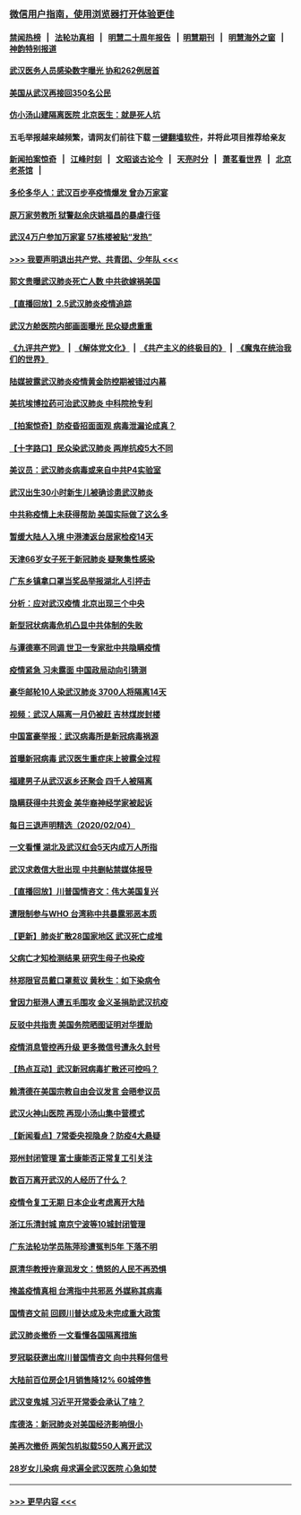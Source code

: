 ### [微信用户指南，使用浏览器打开体验更佳](https://github.com/gfw-breaker/banned-news1/blob/master/indexes/wechat-guide.md?t=0)
#### [禁闻热榜](热点新闻.md?t=0)  &nbsp;&nbsp;|&nbsp;&nbsp; [法轮功真相](https://github.com/gfw-breaker/truth/blob/master/README.md?t=0) &nbsp;&nbsp;|&nbsp;&nbsp; [明慧二十周年报告](https://github.com/gfw-breaker/mh-reports/blob/master/README.md?t=0) &nbsp;&nbsp;|&nbsp;&nbsp;[明慧期刊](https://github.com/gfw-breaker/mh-qikan) &nbsp;&nbsp;|&nbsp;&nbsp; [明慧海外之窗](https://github.com/gfw-breaker/mh-news/blob/master/README.md?t=0) &nbsp;&nbsp;|&nbsp;&nbsp; [神韵特别报道](https://github.com/gfw-breaker/mh-news/blob/master/shenyun.md?t=0)
#### [武汉医务人员感染数字曝光 协和262例居首](../pages/nsc413/n11846742.md?t=02060202) 
#### [美国从武汉再接回350名公民](../pages/nsc413/n11846705.md?t=02060202) 
#### [仿小汤山建隔离医院 北京医生：就是死人坑](../pages/nsc413/n11846692.md?t=02060202) 
#### 五毛举报越来越频繁，请网友们前往下载 [一键翻墙软件](https://github.com/gfw-breaker/ssr-accounts)，并将此项目推荐给亲友
#### [新闻拍案惊奇](https://github.com/gfw-breaker/banned-news1/blob/master/pages/link4.md) &nbsp;&nbsp;|&nbsp;&nbsp; [江峰时刻](https://github.com/gfw-breaker/banned-news1/blob/master/pages/link4.md) &nbsp;&nbsp;|&nbsp;&nbsp; [文昭谈古论今](https://github.com/gfw-breaker/banned-news1/blob/master/pages/link4.md) &nbsp;&nbsp;|&nbsp;&nbsp; [天亮时分](https://github.com/gfw-breaker/banned-news1/blob/master/pages/link4.md) &nbsp;&nbsp;|&nbsp;&nbsp; [萧茗看世界](https://github.com/gfw-breaker/banned-news1/blob/master/pages/link4.md) &nbsp;&nbsp;|&nbsp;&nbsp; [北京老茶馆](https://github.com/gfw-breaker/banned-news1/blob/master/pages/link4.md) &nbsp;&nbsp;|&nbsp;&nbsp; 
#### [多伦多华人：武汉百步亭疫情爆发 曾办万家宴](../pages/nsc413/n11846766.md?t=02060202) 
#### [原万家劳教所 狱警赵余庆姚福昌的暴虐行径](../pages/nsc413/n11844582.md?t=02060202) 
#### [武汉4万户参加万家宴 57栋楼被贴“发热”](../pages/nsc413/n11846074.md?t=02060202) 
#### [>>> 我要声明退出共产党、共青团、少年队 <<<](https://github.com/begood0513/goodnews/blob/master/quit/letter.md) 
#### [郭文贵曝武汉肺炎死亡人数 中共欲嫁祸美国](../pages/nsc413/n11846240.md?t=02060202) 
#### [【直播回放】2.5武汉肺炎疫情追踪](../pages/nsc413/n11846437.md?t=02060202) 
#### [武汉方舱医院内部画面曝光 民众疑虑重重](../pages/nsc413/n11846442.md?t=02060202) 
#### [《九评共产党》](https://github.com/begood0513/9ping.md/blob/master/README.md) &nbsp;|&nbsp; [《解体党文化》](../../../../jtdwh.md/blob/master/README.md)  &nbsp;|&nbsp; [《共产主义的终极目的》](../../../../gczydzjmd.md/blob/master/README.md) &nbsp;|&nbsp; [《魔鬼在统治我们的世界》](../../../../mgztzwmdsj.md/blob/master/README.md) 
#### [陆媒披露武汉肺炎疫情黄金防控期被错过内幕](../pages/nsc413/n11846413.md?t=02060202) 
#### [美抗埃博拉药可治武汉肺炎 中科院抢专利](../pages/nsc413/n11846409.md?t=02060202) 
#### [【拍案惊奇】防疫昏招面面观 病毒泄漏论成真？](../pages/nsc413/n11845382.md?t=02060202) 
#### [【十字路口】民众染武汉肺炎 两岸抗疫5大不同](../pages/nsc413/n11845264.md?t=02060202) 
#### [美议员：武汉肺炎病毒或来自中共P4实验室](../pages/nsc413/n11846043.md?t=02060202) 
#### [武汉出生30小时新生儿被确诊患武汉肺炎](../pages/nsc413/n11846307.md?t=02060202) 
#### [中共称疫情上未获得帮助 美国实际做了这么多](../pages/nsc413/n11846008.md?t=02060202) 
#### [暂缓大陆人入境 中港澳返台居家检疫14天](../pages/nsc413/n11845862.md?t=02060202) 
#### [天津66岁女子死于新冠肺炎 疑聚集性感染](../pages/nsc413/n11845909.md?t=02060202) 
#### [广东乡镇拿口罩当奖品举报湖北人引抨击](../pages/nsc413/n11845622.md?t=02060202) 
#### [分析：应对武汉疫情 北京出现三个中央](../pages/nsc413/n11845850.md?t=02060202) 
#### [新型冠状病毒危机凸显中共体制的失败](../pages/nsc413/n11844970.md?t=02060202) 
#### [与谭德塞不同调 世卫一专家批中共隐瞒疫情](../pages/nsc413/n11845278.md?t=02060202) 
#### [疫情紧急 习未露面 中国政局动向引猜测](../pages/nsc413/n11845224.md?t=02060202) 
#### [豪华邮轮10人染武汉肺炎 3700人将隔离14天](../pages/nsc413/n11845543.md?t=02060202) 
#### [视频：武汉人隔离一月仍被赶 吉林煤炭封楼](../pages/nsc413/n11845570.md?t=02060202) 
#### [中国富豪举报：武汉病毒所是新冠病毒祸源](../pages/nsc413/n11844943.md?t=02060202) 
#### [首曝新冠病毒 武汉医生重症床上披露全过程](../pages/nsc413/n11845150.md?t=02060202) 
#### [福建男子从武汉返乡还聚会 四千人被隔离](../pages/nsc413/n11845352.md?t=02060202) 
#### [隐瞒获得中共资金 美华裔神经学家被起诉](../pages/nsc413/n11844879.md?t=02060202) 
#### [每日三退声明精选（2020/02/04）](../pages/nsc413/n11845335.md?t=02060202) 
#### [一文看懂 湖北及武汉红会5天内成万人所指](../pages/nsc413/n11844315.md?t=02060202) 
#### [武汉求救信大批出现 中共删帖禁媒体报导](../pages/nsc413/n11845064.md?t=02060202) 
#### [【直播回放】川普国情咨文：伟大美国复兴](../pages/nsc413/n11842079.md?t=02060202) 
#### [遭限制参与WHO 台湾称中共暴露邪恶本质](../pages/nsc413/n11844351.md?t=02060202) 
#### [【更新】肺炎扩散28国家地区 武汉死亡成堆](../pages/nsc413/n11801312.md?t=02060202) 
#### [父病亡才知检测结果 研究生母子也染疫](../pages/nsc413/n11845059.md?t=02060202) 
#### [林郑限官员戴口罩惹议 黄秋生：如下染病令](../pages/nsc413/n11844529.md?t=02060202) 
#### [曾因力挺港人遭五毛围攻 金义圣捐助武汉抗疫](../pages/nsc413/n11844707.md?t=02060202) 
#### [反驳中共指责 美国务院晒图证明对华援助](../pages/nsc413/n11844859.md?t=02060202) 
#### [疫情消息管控再升级 更多微信号遭永久封号](../pages/nsc413/n11844902.md?t=02060202) 
#### [【热点互动】武汉新冠病毒扩散还可控吗？](../pages/nsc413/n11844750.md?t=02060202) 
#### [赖清德在美国宗教自由会议发言 会晤参议员](../pages/nsc413/n11844836.md?t=02060202) 
#### [武汉火神山医院 再现小汤山集中营模式](../pages/nsc413/n11844763.md?t=02060202) 
#### [【新闻看点】7常委央视隐身？防疫4大悬疑](../pages/nsc413/n11844611.md?t=02060202) 
#### [郑州封闭管理 富士康能否正常复工引关注](../pages/nsc413/n11844727.md?t=02060202) 
#### [数百万离开武汉的人经历了什么？](../pages/nsc413/n11844742.md?t=02060202) 
#### [疫情令复工无期  日本企业考虑离开大陆](../pages/nsc413/n11844585.md?t=02060202) 
#### [浙江乐清封城 南京宁波等10城封闭管理](../pages/nsc413/n11844464.md?t=02060202) 
#### [广东法轮功学员陈萍珍遭冤判5年 下落不明](../pages/nsc413/n11844088.md?t=02060202) 
#### [原清华教授许章润发文：愤怒的人民不再恐惧](../pages/nsc413/n11844347.md?t=02060202) 
#### [掩盖疫情真相 台湾指中共邪恶 外媒称其病毒](../pages/nsc413/n11844401.md?t=02060202) 
#### [国情咨文前 回顾川普达成及未完成重大政策](../pages/nsc413/n11844581.md?t=02060202) 
#### [武汉肺炎撤侨 一文看懂各国隔离措施](../pages/nsc413/n11844216.md?t=02060202) 
#### [罗冠聪获邀出席川普国情咨文 向中共释何信号](../pages/nsc413/n11844355.md?t=02060202) 
#### [大陆前百位房企1月销售降12% 60城停售](../pages/nsc413/n11844398.md?t=02060202) 
#### [武汉变鬼城 习近平开常委会承认了啥？](../pages/nsc413/n11844218.md?t=02060202) 
#### [库德洛：新冠肺炎对美国经济影响很小](../pages/nsc413/n11844418.md?t=02060202) 
#### [美再次撤侨 两架包机拟载550人离开武汉](../pages/nsc413/n11844407.md?t=02060202) 
#### [28岁女儿染病 母求遍全武汉医院 心急如焚](../pages/nsc413/n11844302.md?t=02060202) 

----
#### [ >>> 更早内容 <<< ](../indexes/nsc413-earlier.md)
